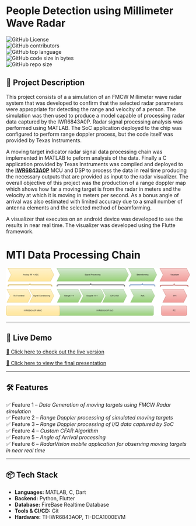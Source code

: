 # **People Detection using Millimeter Wave Radar**  

![GitHub License](https://img.shields.io/github/license/level2fast/millimeter-wave-radar-system)<br/>
![GitHub contributors](https://img.shields.io/github/contributors/level2fast/millimeter-wave-radar-system) <br/>
![GitHub top language](https://img.shields.io/github/languages/top/level2fast/millimeter-wave-radar-system)<br/>
![GitHub code size in bytes](https://img.shields.io/github/languages/code-size/level2fast/millimeter-wave-radar-system) <br/>
![GitHub repo size](https://img.shields.io/github/repo-size/level2fast/millimeter-wave-radar-system)<br/>

## **📝 Project Description** 
This project consists of a a simulation of an FMCW Millimeter wave radar system that was developed to confirm that the selected radar parameters were appropriate for detecting the range and velocity of a person. The simulation was then used to produce a model capable of processing radar data captured by the IWR6843A0P. Radar signal processing analysis was performed using MATLAB. The SoC application deployed to the chip was configured to perform range doppler process, but the code itself was provided by Texas Instruments. 

A moving target indicator radar signal data processing chain was implemented in MATLAB to peform analysis of the data. Finally a C application provided by Texas Instruments was compiled and deployed to the **[IWR6843A0P](https://www.ti.com/tool/IWR6843AOPEVM#description)** MCU and DSP to process the data in real time producing the necessary outputs that are provided as input to the radar visualizer. The overall objective of this project was the production of a range doppler map which shows how far a moving target is from the radar in meters and the velocity at which it is moving in meters per second. As a bonus angle of arrival was also estimated with limited accuracy due to a small number of antenna elements and the selected method of beamforming.

A visualizer that executes on an android device was developed to see the results in near real time. The visualizer was developed using the Flutte framework.

# MTI Data Processing Chain
<img src="docs/images/MTI-Data-Proc-Chain-HW-SP.png"/>

---

## **🚀 Live Demo**  
[🔗 Click here to check out the live version](https://github.com/level2fast/millimeter-wave-radar-system/blob/main/visualizer/README.md#people-detection-mobile-device-visualizer-output)


[🔗 Click here to view the final presentation](https://drive.google.com/file/d/1-2rGQtX42mz8FN6Se58B0nz1l1jNucHP/view?usp=sharing)
<br />

<!-- ---

## **📸 Screenshots**  
Include relevant screenshots or GIFs showcasing your project’s interface and functionality.  

![Screenshot](https://your-screenshot-url.com/image.png)   -->

---

## **🛠️ Features**  
✅ Feature 1 – *Data Generation of moving targets using FMCW Radar simulation* <br/>
✅ Feature 2 – *Range Doppler processing of simulated moving targets*<br/> 
✅ Feature 3 – *Range Doppler processing of I/Q data captured by SoC*<br/> 
✅ Feature 4 – *Custom CFAR Algorithm*<br/> 
✅ Feature 5 – *Angle of Arrival processing*<br/> 
✅ Feature 6 – *RadarVision mobile application for observing moving targets in near real time*<br/>   

---

## **📦 Tech Stack**  
- **Languages:** MATLAB, C, Dart
- **Backend:** Python, Flutter  
- **Database:** FireBase Realtime Database
- **Tools & CI/CD:** Git
- **Hardware:** TI-IWR6843AOP, TI-DCA1000EVM

<!-- ---

## **📥 Installation & Setup**  
Clone the repository and install dependencies:  

```bash
git clone https://github.com/your-username/your-repo.git
cd your-repo
npm install -->
